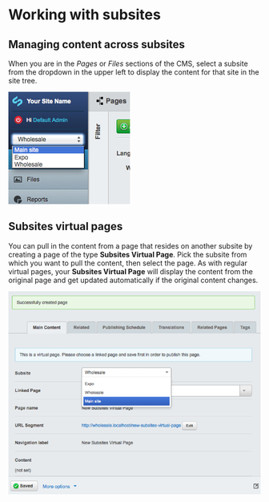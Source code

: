 # Working with subsites

## Managing content across subsites

When you are in the *Pages* or *Files* sections of the CMS, select a subsite from the dropdown in the upper left to
display the content for that site in the site tree.

![Subsites dropdown](_images/subsites-dropdown.jpg)

## Subsites virtual pages

You can pull in the content from a page that resides on another subsite by creating a page of the type **Subsites
Virtual Page**. Pick the subsite from which you want to pull the content, then select the page. As with regular virtual
pages, your **Subsites Virtual Page** will display the content from the original page and get updated automatically if
the original content changes.

![Subsites virtual page](_images/subsites-virtual-page.jpg)